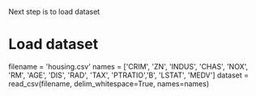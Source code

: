 Next step is to load dataset

# Load dataset
filename = 'housing.csv'
names = ['CRIM', 'ZN', 'INDUS', 'CHAS', 'NOX', 'RM', 'AGE', 'DIS', 'RAD', 'TAX', 'PTRATIO','B', 'LSTAT', 'MEDV']
dataset = read_csv(filename, delim_whitespace=True, names=names)